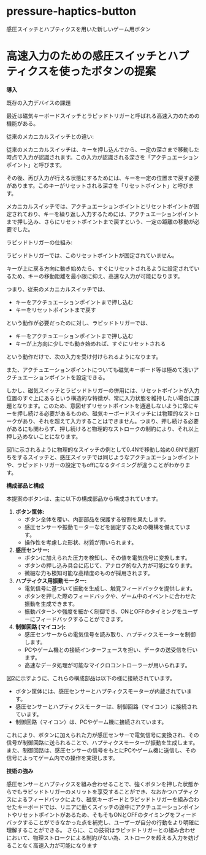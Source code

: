 # pressure-haptics-button
感圧スイッチとハプティクスを用いた新しいゲーム用ボタン
# 高速入力のための感圧スイッチとハプティクスを使ったボタンの提案

**導入**

既存の入力デバイスの課題

最近は磁気キーボードスイッチとラピッドトリガーと呼ばれる高速入力のための機能がある。

従来のメカニカルスイッチとの違い:

従来のメカニカルスイッチは、キーを押し込んでから、一定の深さまで移動した時点で入力が認識されます。この入力が認識される深さを「アクチュエーションポイント」と呼びます。

その後、再び入力が行える状態にするためには、キーを一定の位置まで戻す必要があります。このキーがリセットされる深さを「リセットポイント」と呼びます。

メカニカルスイッチでは、アクチュエーションポイントとリセットポイントが固定されており、キーを繰り返し入力するためには、アクチュエーションポイントまで押し込み、さらにリセットポイントまで戻すという、一定の距離の移動が必要でした。

ラピッドトリガーの仕組み:

ラピッドトリガーでは、このリセットポイントが固定されていません。

キーが上に戻る方向に動き始めたら、すぐにリセットされるように設定されているため、キーの移動距離を最小限に抑え、高速な入力が可能になります。

つまり、従来のメカニカルスイッチでは、

*   キーをアクチュエーションポイントまで押し込む
*   キーをリセットポイントまで戻す

という動作が必要だったのに対し、ラピッドトリガーでは、

*   キーをアクチュエーションポイントまで押し込む
*   キーが上方向に少しでも動き始めれば、すぐにリセットされる

という動作だけで、次の入力を受け付けられるようになります。

また、アクチュエーションポイントについても磁気キーボード等は極めて浅いアクチュエーションポイントを設定できる。

しかし、磁気スイッチとラピッドトリガーの併用には、リセットポイントが入力位置のすぐ上にあるという構造的な特徴が、常に入力状態を維持したい場合に課題となります。このため、意図せずリセットポイントを通過しないように常にキーを押し続ける必要があるものの、磁気キーボードスイッチには物理的なストロークがあり、それを超えて入力することはできません。つまり、押し続ける必要があるにも関わらず、押し続けると物理的なストロークの制約により、それ以上押し込めないことになります。

図1に示されるように物理的なスイッチの例として0.4Nで移動し始め0.6Nで底打ちをするスイッチと、感圧スイッチでは同じようなアクチュエーションポイントや、ラピッドトリガーの設定でもoffになるタイミングが違うことがわかります。

**構成部品と構成**

本提案のボタンは、主に以下の構成部品から構成されています。

1.  **ボタン筐体:**
    *   ボタン全体を覆い、内部部品を保護する役割を果たします。
    *   感圧センサーや振動モーターなどを固定するための機構を備えています。
    *   操作性を考慮した形状、材質が用いられます。
2.  **感圧センサー:**
    *   ボタンに加えられた圧力を検知し、その値を電気信号に変換します。
    *   ボタンの押し込み具合に応じて、アナログ的な入力が可能になります。
    *   微細な力も検知可能な高精度のものが採用されます。
3.  **ハプティクス用振動モーター:**
    *   電気信号に基づいて振動を生成し、触覚フィードバックを提供します。
    *   ボタンを押した際のフィードバックや、ゲーム中のイベントに合わせた振動を生成できます。
    *   振動パターンや強度を細かく制御でき、ONとOFFのタイミングをユーザーにフィードバックすることができます。
4.  **制御回路 (マイコン):**
    *   感圧センサーからの電気信号を読み取り、ハプティクスモーターを制御します。
    *   PCやゲーム機との接続インターフェースを担い、データの送受信を行います。
    *   高速なデータ処理が可能なマイクロコントローラーが用いられます。

図2に示すように、これらの構成部品は以下の様に接続されています。

*   ボタン筐体には、感圧センサーとハプティクスモーターが内蔵されています。
*   感圧センサーとハプティクスモーターは、制御回路（マイコン）に接続されています。
*   制御回路（マイコン）は、PCやゲーム機に接続されています。

これにより、ボタンに加えられた力が感圧センサーで電気信号に変換され、その信号が制御回路に送られることで、ハプティクスモーターが振動を生成します。また、制御回路は、感圧センサーの信号をもとにPCやゲーム機に送信し、その信号によってゲーム内での操作を実現します。

**技術の強み**

感圧センサーとハプティクスを組み合わせることで、強くボタンを押した状態からでもラピッドトリガーのメリットを享受することができ、なおかつハプティクスによるフィードバックにより、磁気キーボードとラピッドトリガーを組み合わせたキーボードでは、リニアに動くスイッチの途中にアクチュエーションポイントやリセットポイントがあるため、そもそもONとOFFのタイミングをフィードバックすることができなかった点を補完し、ユーザーが自分の行動をより明確に理解することができる。
さらに、この技術はラピッドトリガーとの組み合わせにおいて、物理ストロークによる制約がない為、ストロークを超える入力を妨げることなく高速入力が可能になります
